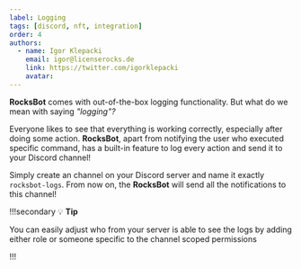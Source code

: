 ```yaml
---
label: Logging 
tags: [discord, nft, integration]
order: 4
authors:
  - name: Igor Klepacki
    email: igor@licenserocks.de
    link: https://twitter.com/igorklepacki
    avatar:
---
```



**RocksBot** comes with out-of-the-box logging functionality. But what do we mean with saying *"logging"?*

Everyone likes to see that everything is working correctly, especially after doing some action. **RocksBot**, apart from notifying the user who executed specific command, has a built-in feature to log every action and send it to your Discord channel!

Simply create an channel on your Discord server and name it exactly `rocksbot-logs`. From now on, the **RocksBot** will send all the notifications to this channel!


!!!secondary  :bulb: **Tip**

You can easily adjust who from your server is able to see the logs by adding either role or someone specific to the channel scoped permissions

!!!
